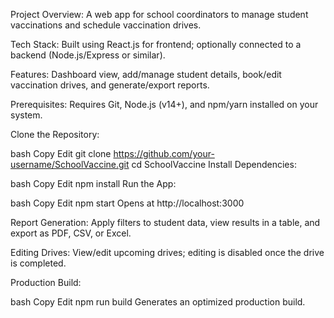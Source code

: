 Project Overview: A web app for school coordinators to manage student vaccinations and schedule vaccination drives.

Tech Stack: Built using React.js for frontend; optionally connected to a backend (Node.js/Express or similar).

Features: Dashboard view, add/manage student details, book/edit vaccination drives, and generate/export reports.

Prerequisites: Requires Git, Node.js (v14+), and npm/yarn installed on your system.

Clone the Repository:

bash
Copy
Edit
git clone https://github.com/your-username/SchoolVaccine.git
cd SchoolVaccine
Install Dependencies:

bash
Copy
Edit
npm install
Run the App:

bash
Copy
Edit
npm start
Opens at http://localhost:3000

Report Generation: Apply filters to student data, view results in a table, and export as PDF, CSV, or Excel.

Editing Drives: View/edit upcoming drives; editing is disabled once the drive is completed.

Production Build:

bash
Copy
Edit
npm run build
Generates an optimized production build.
